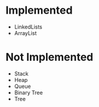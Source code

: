 Implemented
==

- LinkedLists
- ArrayList

Not Implemented
==

- Stack
- Heap
- Queue
- Binary Tree
- Tree
